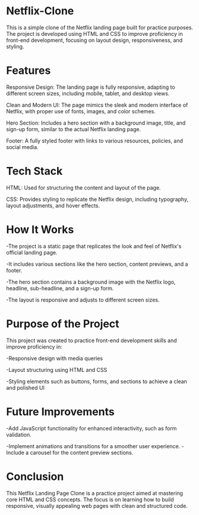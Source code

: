 # Netflix-Clone

This is a simple clone of the Netflix landing page built for practice purposes. The project is developed using HTML and CSS to improve proficiency in front-end development, focusing on layout design, responsiveness, and styling.

# Features

Responsive Design: The landing page is fully responsive, adapting to different screen sizes, including mobile, tablet, and desktop views.

Clean and Modern UI: The page mimics the sleek and modern interface of Netflix, with proper use of fonts, images, and color schemes.

Hero Section: Includes a hero section with a background image, title, and sign-up form, similar to the actual Netflix landing page.

Footer: A fully styled footer with links to various resources, policies, and social media.


# Tech Stack

HTML: Used for structuring the content and layout of the page.

CSS: Provides styling to replicate the Netflix design, including typography, layout adjustments, and hover effects.

# How It Works

-The project is a static page that replicates the look and feel of Netflix's official landing page.

-It includes various sections like the hero section, content previews, and a footer.
 
 -The hero section contains a background image with the Netflix logo, headline, sub-headline, and a sign-up form.

-The layout is responsive and adjusts to different screen sizes.

# Purpose of the Project
This project was created to practice front-end development skills and improve proficiency in:

-Responsive design with media queries

-Layout structuring using HTML and CSS

-Styling elements such as buttons, forms, and sections to achieve a clean and polished UI


# Future Improvements

-Add JavaScript functionality for enhanced interactivity, such as form validation.

-Implement animations and transitions for a smoother user experience.
-Include a carousel for the content preview sections.

# Conclusion
This Netflix Landing Page Clone is a practice project aimed at mastering core HTML and CSS concepts. The focus is on learning how to build responsive, visually appealing web pages with clean and structured code.

